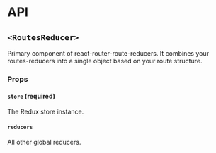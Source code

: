 # API

## `<RoutesReducer>`

Primary component of react-router-route-reducers. It combines your routes-reducers into a single object based on your route structure.

### Props

#### `store` (required)

The Redux store instance.

#### `reducers`

All other global reducers.
